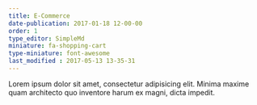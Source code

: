 ```yaml
---
title: E-Commerce
date-publication: 2017-01-18 12-00-00
order: 1
type_editor: SimpleMd
miniature: fa-shopping-cart
type-miniature: font-awesome
last_modified : 2017-05-13 13-35-31
---
```

Lorem ipsum dolor sit amet, consectetur adipisicing elit. Minima maxime quam architecto quo inventore harum ex magni, dicta impedit.